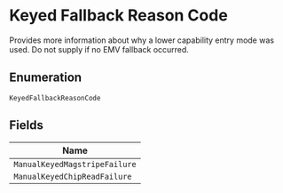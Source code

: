 
# Keyed Fallback Reason Code

Provides more information about why a lower capability entry mode was used. Do not supply if no EMV fallback occurred.

## Enumeration

`KeyedFallbackReasonCode`

## Fields

| Name |
|  --- |
| `ManualKeyedMagstripeFailure` |
| `ManualKeyedChipReadFailure` |

